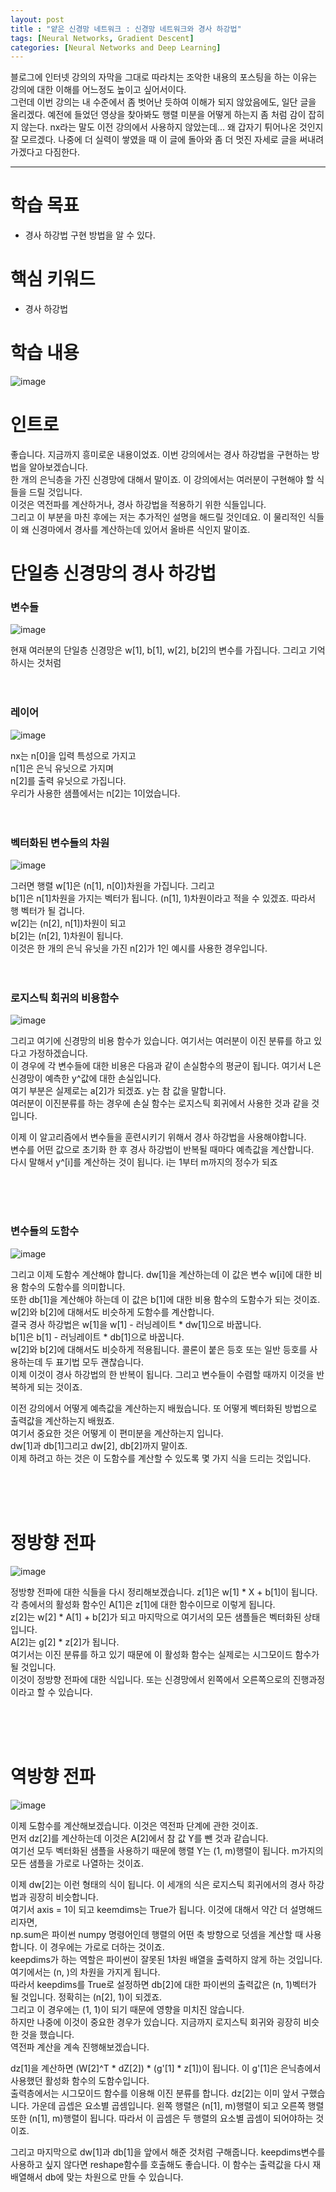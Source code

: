 ```yaml
---
layout: post
title : "얕은 신경망 네트워크 : 신경망 네트워크와 경사 하강법"
tags: [Neural Networks, Gradient Descent]
categories: [Neural Networks and Deep Learning]
---
```


블로그에 인터넷 강의의 자막을 그대로 따라치는 조악한 내용의 포스팅을 하는 이유는 강의에 대한 이해를 어느정도 높이고 싶어서이다.  
그런데 이번 강의는 내 수준에서 좀 벗어난 듯하여 이해가 되지 않았음에도, 일단 글을 올리겠다.
예전에 들었던 영상을 찾아봐도 행렬 미분을 어떻게 하는지 좀 처럼 감이 잡히지 않는다.
nx라는 말도 이전 강의에서 사용하지 않았는데... 왜 갑자기 튀어나온 것인지 잘 모르겠다.
나중에 더 실력이 쌓였을 때 이 글에 돌아와 좀 더 멋진 자세로 글을 써내려가겠다고 다짐한다.

---

# 학습 목표
* 경사 하강법 구현 방법을 알 수 있다.

# 핵심 키워드
* 경사 하강법

# 학습 내용
![image](https://user-images.githubusercontent.com/50114210/64251636-ef90f300-cf53-11e9-8b5e-9b3aa1cf5138.png)

# 인트로
좋습니다. 지금까지 흥미로운 내용이었죠. 이번 강의에서는 경사 하강법을 구현하는 방법을 알아보겠습니다.    
한 개의 은닉층을 가진 신경망에 대해서 말이죠. 이 강의에서는 여러분이 구현해야 할 식들을 드릴 것입니다.   
이것은 역전파를 계산하거나, 경사 하강법을 적용하기 위한 식들입니다.   
그리고 이 부분을 마친 후에는 저는 추가적인 설명을 해드릴 것인데요. 이 물리적인 식들이 왜 신경마에서 경사를 계산하는데 있어서 올바른 식인지 말이죠.

# 단일층 신경망의 경사 하강법
### 변수들
![image](https://user-images.githubusercontent.com/50114210/64251875-78a82a00-cf54-11e9-817a-104264a37810.png)

현재 여러분의 단일층 신경망은 w[1], b[1], w[2], b[2]의 변수를 가집니다. 그리고 기억하시는 것처럼
</br>
</br>
</br>

### 레이어
![image](https://user-images.githubusercontent.com/50114210/64251974-abeab900-cf54-11e9-92b8-285fa1f45ecb.png)

nx는 n[0]을 입력 특성으로 가지고   
n[1]은 은닉 유닛으로 가지며    
n[2]를 출력 유닛으로 가집니다.    
우리가 사용한 샘플에서는 n[2]는 1이었습니다.
</br>
</br>
</br>

### 벡터화된 변수들의 차원
![image](https://user-images.githubusercontent.com/50114210/64252036-d89ed080-cf54-11e9-8646-0fd4693f9448.png)

그러면 행렬 w[1]은 (n[1], n[0])차원을 가집니다. 그리고   
b[1]은 n[1]차원을 가지는 벡터가 됩니다. (n[1], 1)차원이라고 적을 수 있겠죠. 따라서 행 벡터가 될 겁니다.    
w[2]는 (n[2], n[1])차원이 되고    
b[2]는 (n[2], 1)차원이 됩니다.    
이것은 한 개의 은닉 유닛을 가진 n[2]가 1인 예시를 사용한 경우입니다.
</br>
</br>
</br>

### 로지스틱 회귀의 비용함수

![image](https://user-images.githubusercontent.com/50114210/64252326-890cd480-cf55-11e9-8353-96e8eb4bcbb4.png)

그리고 여기에 신경망의 비용 함수가 있습니다. 여기서는 여러분이 이진 분류를 하고 있다고 가정하겠습니다.   
이 경우에 각 변수들에 대한 비용은 다음과 같이 손실함수의 평균이 됩니다. 여기서 L은 신경망이 예측한 y^값에 대한 손실입니다.    
여기 부분은 실제로는 a[2]가 되겠죠. y는 참 값을 말합니다.   
여러분이 이진분류를 하는 경우에 손실 함수는 로지스틱 회귀에서 사용한 것과 같을 것입니다.   

이제 이 알고리즘에서 변수들을 훈련시키기 위해서 경사 하강법을 사용해야합니다.   
변수를 어떤 값으로 초기화 한 후 경사 하강법이 반복될 때마다 예측값을 계산합니다.   
다시 말해서 y^[i]를 계산하는 것이 됩니다. i는 1부터 m까지의 정수가 되죠

</br>
</br>
</br>

### 변수들의 도함수

![image](https://user-images.githubusercontent.com/50114210/64252464-fa4c8780-cf55-11e9-8ee1-8bc7e503f0d7.png)

그리고 이제 도함수 계산해야 합니다. dw[1]을 계산하는데 이 값은 변수 w[i]에 대한 비용 함수의 도함수를 의미합니다.    
또한 db[1]을 계산해야 하는데 이 값은 b[1]에 대한 비용 함수의 도함수가 되는 것이죠.    
w[2]와 b[2]에 대해서도 비슷하게 도함수를 계산합니다.    
결국 경사 하강법은 w[1]을 w[1] - 러닝레이트 * dw[1]으로 바꿉니다.   
b[1]은 b[1] - 러닝레이트 * db[1]으로 바꿉니다.   
w[2]와 b[2]에 대해서도 비슷하게 적용됩니다. 콜론이 붙은 등호 또는 일반 등호를 사용하는데 두 표기법 모두 괜찮습니다.   
이제 이것이 경사 하강법의 한 반복이 됩니다. 그리고 변수들이 수렴할 때까지 이것을 반복하게 되는 것이죠.

이전 강의에서 어떻게 예측값을 계산하는지 배웠습니다. 또 어떻게 벡터화된 방법으로 출력값을 계산하는지 배웠죠.   
여기서 중요한 것은 어떻게 이 편미분을 계산하는지 입니다.     
dw[1]과 db[1]그리고 dw[2], db[2]까지 말이죠.    
이제 하려고 하는 것은 이 도함수를 계산할 수 있도록 몇 가지 식을 드리는 것입니다.

</br>
</br>
</br>

# 정방향 전파

![image](https://user-images.githubusercontent.com/50114210/64252898-0c7af580-cf57-11e9-839d-201dc7a10f89.png)

정방향 전파에 대한 식들을 다시 정리해보겠습니다.
z[1]은 w[1] * X + b[1]이 됩니다. 각 층에서의 활성화 함수인 A[1]은 z[1]에 대한 함수이므로 이렇게 됩니다.    
z[2]는 w[2] * A[1] + b[2]가 되고 마지막으로 여기서의 모든 샘플들은 벡터화된 상태입니다.    
A[2]는 g[2] * z[2]가 됩니다.     
여기서는 이진 분류를 하고 있기 때문에 이 활성화 함수는 실제로는 시그모이드 함수가 될 것입니다.   
이것이 정방향 전파에 대한 식입니다. 또는 신경망에서 왼쪽에서 오른쪽으로의 진행과정이라고 할 수 있습니다. 

</br>
</br>
</br>

# 역방향 전파

![image](https://user-images.githubusercontent.com/50114210/64253084-75626d80-cf57-11e9-9d31-4bfc5ed7b6a9.png)

이제 도함수를 계산해보겠습니다. 이것은 역전파 단계에 관한 것이죠.   
먼저 dz[2]를 계산하는데 이것은 A[2]에서 참 값 Y를 뺀 것과 같습니다.     
여기선 모두 벡터화된 샘플을 사용하기 때문에 행렬 Y는 (1, m)행렬이 됩니다. m가지의 모든 샘플을 가로로 나열하는 것이죠.    

이제 dw[2]는 이런 형태의 식이 됩니다. 이 세개의 식은 로지스틱 회귀에서의 경사 하강법과 굉장히 비슷합니다.    
여기서 axis = 1이 되고 keemdims는 True가 됩니다. 이것에 대해서 약간 더 설명해드리자면,     
np.sum은 파이썬 numpy 명령어인데 행렬의 어떤 축 방향으로 덧셈을 계산할 때 사용합니다. 이 경우에는 가로로 더하는 것이죠.     
keepdims가 하는 역할은 파이썬이 잘못된 1차원 배열을 출력하지 않게 하는 것입니다. 여기에서는 (n, )의 차원을 가지게 됩니다.    
따라서 keepdims를 True로 설정하면 db[2]에 대한 파이썬의 출력값은 (n, 1)벡터가 될 것입니다. 정확히는 (n[2], 1)이 되겠죠.    
그리고 이 경우에는 (1, 1)이 되기 때문에 영향을 미치진 않습니다.   
하지만 나중에 이것이 중요한 경우가 있습니다. 지금까지 로지스틱 회귀와 굉장히 비슷한 것을 했습니다.    
역전파 계산을 계속 진행해보겠습니다.

dz[1]을 계산하면 (W[2]^T * dZ[2]) * (g'[1] * z[1])이 됩니다. 이 g'[1]은 은닉층에서 사용했던 활성화 함수의 도함수입니다.    
출력층에서는 시그모이드 함수를 이용해 이진 분류를 합니다. dz[2]는 이미 앞서 구했습니다. 가운데 곱셉은 요소별 곱셈입니다.
왼쪽 행렬은 (n[1], m)행렬이 되고 오른쪽 행렬 또한 (n[1], m)행렬이 됩니다. 따라서 이 곱셈은 두 행렬의 요소별 곱셈이 되어야하는 것이죠.   

그리고 마지막으로 dw[1]과 db[1]을 앞에서 해준 것처럼 구해줍니다.
keepdims변수를 사용하고 싶지 않다면 reshape함수를 호출해도 좋습니다. 이 함수는 출력값을 다시 재배열해서 db에 맞는 차원으로 만들 수 있습니다.



